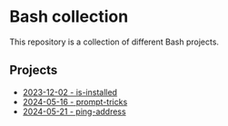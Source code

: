 # Bash collection

This repository is a collection of different Bash projects.

## Projects

- [2023-12-02 - is-installed](is-installed/)
- [2024-05-16 - prompt-tricks](prompt-tricks/)
- [2024-05-21 - ping-address](ping-address/)
